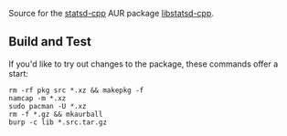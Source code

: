 Source for the
[statsd-cpp](https://github.com/euskadi31/statsd-cpp)
AUR package
[libstatsd-cpp](https://aur.archlinux.org/packages/libstatsd-cpp/).

Build and Test
--------------
If you'd like to try out changes to the package, these commands offer a start:

```
rm -rf pkg src *.xz && makepkg -f
namcap -m *.xz
sudo pacman -U *.xz
rm -f *.gz && mkaurball
burp -c lib *.src.tar.gz
```
